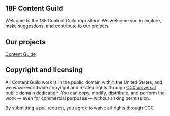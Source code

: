 ## 18F Content Guild
Welcome to the 18F Content Guild repository! We welcome you to explore, make suggestions, and contribute to our projects. 

## Our projects
[Content Guide](https://github.com/18F/content-guide)

## Copyright and licensing
All Content Guild work is in the public domain within the United States, and we waive worldwide copyright and related rights through [CC0 universal public domain dedication](https://creativecommons.org/publicdomain/zero/1.0/). You can copy, modify, distribute, and perform the work — even for commercial purposes — without asking permission.

By submitting a pull request, you agree to waive all rights through CC0.


